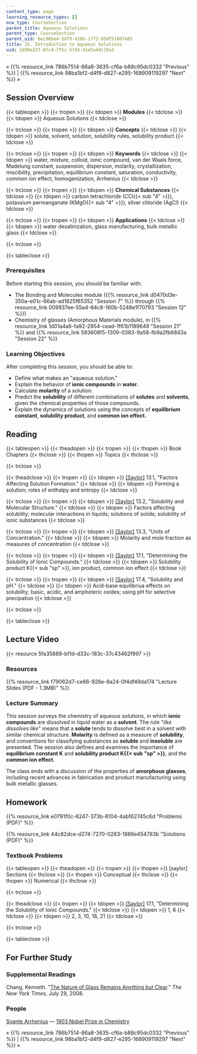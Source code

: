 ```yaml
---
content_type: page
learning_resource_types: []
ocw_type: CourseSection
parent_title: Aqueous Solutions
parent_type: CourseSection
parent_uid: 6ec96be4-5df9-d10d-17f2-85df51807e05
title: 25. Introduction to Aqueous Solutions
uid: 2d99a337-8fc4-7f5c-57d3-d1e5a4dc19a3
---
```


« {{% resource_link 786b7514-86a8-3635-cf6a-b88c95dc0332 "Previous" %}} | {{% resource_link 98ba1bf2-d4f9-d827-e295-168909119297 "Next" %}} »

Session Overview
----------------

{{< tableopen >}}
{{< tropen >}}
{{< tdopen >}}
**Modules**
{{< tdclose >}}
{{< tdopen >}}
Aqueous Solutions
{{< tdclose >}}

{{< trclose >}}
{{< tropen >}}
{{< tdopen >}}
**Concepts**
{{< tdclose >}}
{{< tdopen >}}
solute, solvent, solution, solubility rules, solubility product
{{< tdclose >}}

{{< trclose >}}
{{< tropen >}}
{{< tdopen >}}
**Keywords**
{{< tdclose >}}
{{< tdopen >}}
water, mixture, colloid, ionic compound, van der Waals force, Madelung constant, suspension, dispersion, molarity, crystallization, miscibility, precipitation, equilibrium constant, saturation, conductivity, common ion effect, homogenization, Arrhenius
{{< tdclose >}}

{{< trclose >}}
{{< tropen >}}
{{< tdopen >}}
**Chemical Substances**
{{< tdclose >}}
{{< tdopen >}}
carbon tetrachloride (CCl{{< sub "4" >}}), potassium permanganate (KMgO{{< sub "4" >}}), silver chloride (AgCl)
{{< tdclose >}}

{{< trclose >}}
{{< tropen >}}
{{< tdopen >}}
**Applications**
{{< tdclose >}}
{{< tdopen >}}
water desalinization, glass manufacturing, bulk metallic glass
{{< tdclose >}}

{{< trclose >}}

{{< tableclose >}}

### Prerequisites

Before starting this session, you should be familiar with:

*   The Bonding and Molecules module ({{% resource_link d0470d3e-350a-e01c-66ab-ad1825f65352 "Session 7" %}} through {{% resource_link 009937ee-55a4-84c8-160b-5248e1f70793 "Session 12" %}})
*   Chemistry of glasses (Amorphous Materials module), in {{% resource_link 1d01a4a6-fa92-2854-cead-1f61b1189649 "Session 21" %}} and {{% resource_link 593608f5-1309-0383-9a58-fb9a2fb6843a "Session 22" %}}

### Learning Objectives

After completing this session, you should be able to:

*   Define what makes an "aqueous solution."
*   Explain the behavior of **ionic compounds** in **water.**
*   Calculate **molarity** of a solution.
*   Predict the **solubility** of different combinations of **solutes** and **solvents**, given the chemical properties of those compounds.
*   Explain the dynamics of solutions using the concepts of **equilibrium constant**, **solubility product**, and **common ion effect.**

Reading
-------

{{< tableopen >}}
{{< theadopen >}}
{{< tropen >}}
{{< thopen >}}
Book Chapters
{{< thclose >}}
{{< thopen >}}
Topics
{{< thclose >}}

{{< trclose >}}

{{< theadclose >}}
{{< tropen >}}
{{< tdopen >}}
[\[Saylor\]](https://saylordotorg.github.io/text_general-chemistry-principles-patterns-and-applications-v1.0/s17-01-factors-affecting-solution-for.html) 13.1, "Factors Affecting Solution Formation."
{{< tdclose >}}
{{< tdopen >}}
Forming a solution; roles of enthalpy and entropy
{{< tdclose >}}

{{< trclose >}}
{{< tropen >}}
{{< tdopen >}}
[\[Saylor\]](https://saylordotorg.github.io/text_general-chemistry-principles-patterns-and-applications-v1.0/s17-02-solubility-and-molecular-struc.html) 13.2, "Solubility and Molecular Structure."
{{< tdclose >}}
{{< tdopen >}}
Factors affecting solubility; molecular interactions in liquids; solutions of solids; solubility of ionic substances
{{< tdclose >}}

{{< trclose >}}
{{< tropen >}}
{{< tdopen >}}
[\[Saylor\]](https://saylordotorg.github.io/text_general-chemistry-principles-patterns-and-applications-v1.0/s17-03-units-of-concentration.html) 13.3, "Units of Concentration."
{{< tdclose >}}
{{< tdopen >}}
Molarity and mole fraction as measures of concentration
{{< tdclose >}}

{{< trclose >}}
{{< tropen >}}
{{< tdopen >}}
[\[Saylor\]](https://saylordotorg.github.io/text_general-chemistry-principles-patterns-and-applications-v1.0/s21-01-determining-the-solubility-of-.html) 17.1, "Determining the Solubility of Ionic Compounds."
{{< tdclose >}}
{{< tdopen >}}
Solubility product K{{< sub "sp" >}}, ion product, common ion effect
{{< tdclose >}}

{{< trclose >}}
{{< tropen >}}
{{< tdopen >}}
[\[Saylor\]](https://saylordotorg.github.io/text_general-chemistry-principles-patterns-and-applications-v1.0/s21-04-solubility-and-ph.html) 17.4, "Solubility and pH."
{{< tdclose >}}
{{< tdopen >}}
Acid-base equilibriua effects on solubility; basic, acidic, and amphoteric oxides; using pH for selective precipation
{{< tdclose >}}

{{< trclose >}}

{{< tableclose >}}

Lecture Video
-------------

{{< resource 5fa35889-bf1d-d33c-183c-37c43462f997 >}}

### Resources

{{% resource_link f79062d7-ce66-928e-8a24-0f4df49da174 "Lecture Slides (PDF - 1.3MB)" %}}

### Lecture Summary

This session surveys the chemistry of aqueous solutions, in which **ionic compounds** are dissolved in liquid water as a **solvent**. The rule "_like dissolves like_" means that a **solute** tends to dissolve best in a solvent with similar chemical structure. **Molarity** is defined as a measure of **solubility**, and conventions for classifying substances as **soluble** and **insoluble** are presented. The session also defines and examines the importance of **equilibrium constant K** and **solubility product K{{< sub "sp" >}}**, and the **common ion effect**.

The class ends with a discussion of the properties of **amorphous glasses**, including recent advances in fabrication and product manufacturing using bulk metallic glasses.

Homework
--------

{{% resource_link e0791f0c-6247-373b-8104-4abf62745c6d "Problems (PDF)" %}}

{{% resource_link 44c82dce-d274-7270-0283-1886e454783b "Solutions (PDF)" %}}

### Textbook Problems

{{< tableopen >}}
{{< theadopen >}}
{{< tropen >}}
{{< thopen >}}
\[saylor\] Sections
{{< thclose >}}
{{< thopen >}}
Conceptual
{{< thclose >}}
{{< thopen >}}
Numerical
{{< thclose >}}

{{< trclose >}}

{{< theadclose >}}
{{< tropen >}}
{{< tdopen >}}
[\[Saylor\]](https://saylordotorg.github.io/text_general-chemistry-principles-patterns-and-applications-v1.0/s21-01-determining-the-solubility-of-.html) 17.1, "Determining the Solubility of Ionic Compounds."
{{< tdclose >}}
{{< tdopen >}}
1, 6
{{< tdclose >}}
{{< tdopen >}}
2, 3, 10, 18, 21
{{< tdclose >}}

{{< trclose >}}

{{< tableclose >}}

For Further Study
-----------------

### Supplemental Readings

Chang, Kenneth. "[The Nature of Glass Remains Anything but Clear](http://www.nytimes.com/2008/07/29/science/29glass.html)." _The New York Times_, July 29, 2008.

### People

[Svante Arrhenius](http://en.wikipedia.org/wiki/Svante_Arrhenius) — [1903 Nobel Prize in Chemistry](http://nobelprize.org/nobel_prizes/chemistry/laureates/1903/)

« {{% resource_link 786b7514-86a8-3635-cf6a-b88c95dc0332 "Previous" %}} | {{% resource_link 98ba1bf2-d4f9-d827-e295-168909119297 "Next" %}} »